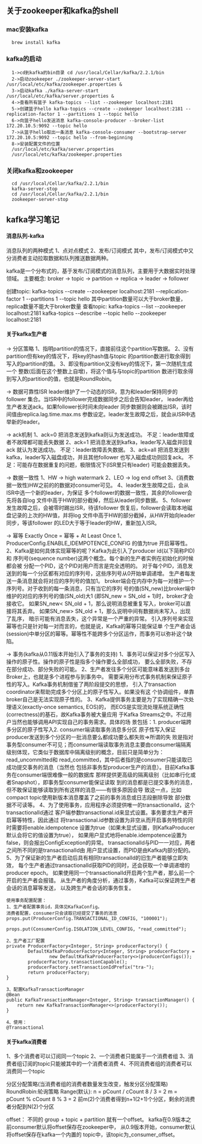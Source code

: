 ## 关于zookeeper和kafka的shell
   ### mac安装kafka
      brew install kafka
   ### kafka的启动
      1->cd到kafka的bin目录 cd /usr/local/Cellar/kafka/2.2.1/bin
      2->启动zookeeper ./zookeeper-server-start /usr/local/etc/kafka/zookeeper.properties &
      3->启动kafka ./kafka-server-start /usr/local/etc/kafka/server.properties &
      4->查看所有篮子 kafka-topics --list --zookeeper localhost:2181
      5->创建篮子hello kafka-topics --create --zookeeper localhost:2181 --replication-factor 1 --partitions 1 --topic hello
      6->向篮子hello发送消息 kafka-console-producer --broker-list 172.20.10.5:9092 --topic hello
      7->从篮子hello取出一条消息 kafka-console-consumer --bootstrap-server 172.20.10.5:9092 --topic hello --from-beginning
      8->安装配置文件的位置
      /usr/local/etc/kafka/server.properties
      /usr/local/etc/kafka/zookeeper.properties

   ### 关闭kafka和zookeeper
      cd /usr/local/Cellar/kafka/2.2.1/bin
      kafka-server-stop
      cd /usr/local/Cellar/kafka/2.2.1/bin
      zookeeper-server-stop

## kafka学习笔记

#### 消息队列-kafka
消息队列的两种模式
1、点对点模式
2、发布/订阅模式
其中，发布/订阅模式中又分消费者主动拉取数据和队列推送数据两种。

kafka是一个分布式的，基于发布/订阅模式的消息队列，主要用于大数据实时处理领域。
主要概念:
broker -> topic -> partition -> replica -> leader -> follower

创建topic:
kafka-topics --create --zookeeper localhost:2181
--replication-factor 1 --partitions 1 --topic hello
其中partition数量可以大于broker数量，replica数量不能大于broker数量
查看topic:
kafka-topics --list --zookeeper localhost:2181
kafka-topics --describe --topic hello --zookeeper localhost:2181

#### 关于kafka生产者
-> 分区策略
1、指明partition的情况下，直接前往这个partition写数据。
2、没有partition但有key的情况下，将key的hash值与topic
的partition数进行取余得到写入的partition的值。
3、即没有partition又没有key的情况下，第一次随机生成一个
整数(后面在这个整数上自增)，将这个值与与topic的partition
数进行取余得到写入的partition的值，也就是RoundRobin。

-> 数据可靠性ISR
leader维护了一个动态的ISR，意为和leader保持同步的follower
集合。当ISR中的follower完成数据同步之后会告知leader，
leader再给生产者发送ack。如果follower长时间未向leader
同步数据则会被踢出ISR，该时间值由replica.lag.time.max.ms
参数设定。leader发生故障之后，就会从ISR中选举新的leader。

-> ack机制
1、ack=0
把消息发送到kafka则认为发送成功。
不足：leader故障或者不故障都可能丢失数据
2、ack=1
把消息发送到kafka，leader写入磁盘并回复ack
就认为发送成功。
不足：leader故障丢失数据。
3、ack=all
把消息发送到kafka，leader写入磁盘成功，并且其他follower
也写入磁盘成功则回复ack。
不足：可能存在数据重复的问题，极限情况下(ISR里只有leader)
可能会数据丢失。

-> 数据一致性
1、HW -> high watermark
2、LEO -> log end offset
3、(消费数据一致性)HW之前的的数据对consumer可见。
4、leader发生故障之后，会从ISR中选一个新的leader，为保证
多个follower的数据一致性，其余的follower会先将各自log
文件中高于HW的部分截掉，然后从leader同步数据。
5、follower发生故障之后，会被零时踢出ISR，待该follower
恢复后，follower会读取本地磁盘记录的上次的HW值，并将log
文件中高于HW的部分截掉，从HW开始向leader同步，等该follower
的LED大于等于leader的HW，重新加入ISR。

-> 幂等
Exactly Once = 幂等 + At Least Once
1、ProducerConfig.ENABLE_IDEMPOTENCE_CONFIG 的值为true
开启幂等性。
2、Kafka是如何具体实现幂等的呢？Kafka为此引入了producer id(以下简称PID)和
序列号(sequence number)这两个概念。每个新的生产者实例在初始化的时候都会被
分配一个PID，这个PID对用户而言是完全透明的。
对于每个PID，消息发送到的每一个分区都有对应的序列号，这些序列号从0开始单调递增。
生产者每发送一条消息就会将对应的序列号的值加1。
broker端会在内存中为每一对维护一个序列号。对于收到的每一条消息，只有当它的序列
号的值(SN_new)比broker端中维护的对应的序列号的值(SN_old)大1
(即SN_new = SN_old + 1)时，broker才会接收它。
如果SN_new< SN_old + 1，那么说明消息被重复写入，broker可以直接将其丢弃。
如果SN_new> SN_old + 1，那么说明中间有数据尚未写入，出现了乱序，
暗示可能有消息丢失，这个异常是一个严重的异常。
引入序列号来实现幂等也只是针对每一对而言的，也就是说，Kafka的幂等只能保证单
个生产者会话(session)中单分区的幂等。幂等性不能跨多个分区运作，而事务可以弥补这个缺陷。

-> 事务(kafka从0.11版本开始引入了事务的支持)
1、事务可以保证对多个分区写入操作的原子性。操作的原子性是指多个操作要么全部成功，
要么全部失败，不存在部分成功、部分失败的可能。
2、生产者发往多个分区可能意味着发送到多台Broker上，也就是多个进程参与到事务中。
需要采用分布式事务机制来保证原子性的写入。Kafka事务机制借鉴了两阶段提交的思想，
引入了transaction coordinator来帮助完成多个分区上的原子性写入。如果没有这
个协调组件，单靠broker自己是无法实现原子性的。
3、Kafka提供事务主要是为了实现精确一次处理语义(exactly-once semantics, EOS)的，
而EOS是实现流处理系统正确性(correctness)的基石，故Kafka事务被大量应用
于Kafka Streams之中。不过用户当然也能够调用API实现自己的事务需求。具体的场
景包括：1. producer端跨多分区的原子性写入2. consumer端读取事务消息多分区
原子性写入保证producer发送到多个分区的一批消息要么都成功要么都失败=>所谓的失
败是指对事务型consumer不可见；而consumer端读取事务消息主要由consumer端隔离
级别体现，它类似于数据库中隔离级别的概念，目前只是简单分为：read_uncommitted和
read_committed，其中后者指的是consumer只能读取已成功提交事务的消息（当然也
包括非事务型producer生产的消息）。目前Kafka事务在consumer端很难像一般的数据库
那样提供更高级的隔离级别（比如串行化或者Snapshot），即事务型consumer能保证读取
到的消息都是已提交事务的消息，但不敢保证能够读取到所有这样的消息——有很多原因会导
致这一点，比如compact topic使用新版本消息覆盖了之前的事务消息或日志段删除导致
部分数据不可读等。
4、为了使用事务，应用程序必须提供唯一的transactionalId，这个transactionalId通过
客户端参数transactional.id来显式设置。事务要求生产者开启幂等特性，因此通过
将transactional.id参数设置为非空从而开启事务特性的同时需要将enable.idempotence
设置为true（如果未显式设置，则KafkaProducer默认会将它的值设置为true），
如果用户显式地将enable.idempotence设置为false，则会报出ConfigException的异常。
transactionalId与PID一一对应，两者之间所不同的是transactionalId由
用户显式设置，而PID是由Kafka内部分配的。
5、为了保证新的生产者启动后具有相同transactionalId的旧生产者能够立即失效，
每个生产者通过transactionalId获取PID的同时，还会获取一个单调递增的producer epoch。
如果使用同一个transactionalId开启两个生产者，那么前一个开启的生产者会报错。
从生产者的角度分析，通过事务，Kafka可以保证跨生产者会话的消息幂等发送，
以及跨生产者会话的事务恢复。

    使用事务配置配置：
    1、生产者配置事务id，具体见KafkaConfig。
    消费者配置，consumer只会读取已经提交了事务的消息
    props.put(ProducerConfig.TRANSACTIONAL_ID_CONFIG, "100001");
    
    props.put(ConsumerConfig.ISOLATION_LEVEL_CONFIG, "read_committed");
     
    2、生产者工厂配置
    private ProducerFactory<Integer, String> producerFactory() {
            DefaultKafkaProducerFactory<Integer, String> producerFactory =
                    new DefaultKafkaProducerFactory<>(producerConfigs());
            producerFactory.transactionCapable();
            producerFactory.setTransactionIdPrefix("tra-");
            return producerFactory;
    }
     
    3、配置KafkaTransactionManager
    @Bean
    public KafkaTransactionManager<Integer, String> transactionManager() {
        return new KafkaTransactionManager<>(producerFactory());
    }
    
    4、使用：
    @Transactional
    
#### 关于kafka消费者
1、多个消费者可以订阅同一个topic
2、一个消费者只能属于一个消费者组
3、消费者组订阅的topic只能被其中的一个消费者消费
4、不同消费者组的消费者可以消费同一个topic

分区分配策略(当消费者组的消费者数量发生改变，触发分区分配策略)
RoundRobin:轮询策略
Range(默认):
n = pCount / cCount   8 / 3 = 2
m = pCount % cCount  8 % 3 = 2
前m(2)个消费者得到n+1(2+1)个分区，剩余的消费者分配到N(2)个分区

offset：
不同的 group + topic + partition 就有一个offset。
kafka在0.9版本之前consumer默认将offset保存在zookeeper中，
从0.9版本开始，consumer默认将offset保存在kafka一个内置的
topic中，该topic为_consumer_offset。